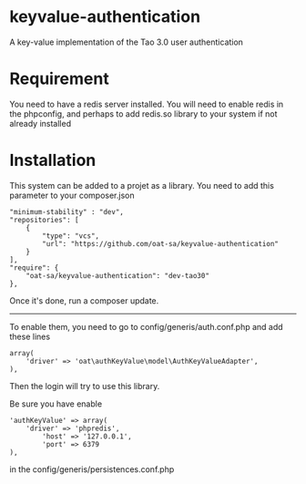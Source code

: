 keyvalue-authentication
=======================

A key-value implementation of the Tao 3.0 user authentication

Requirement
====================
You need to have a redis server installed. You will need to enable redis in the phpconfig, and perhaps to add redis.so library to your system if not already installed


Installation 
======================

This system can be added to a projet as a library. You need to add this parameter to your composer.json 

    "minimum-stability" : "dev",
    "repositories": [
        {
            "type": "vcs",
            "url": "https://github.com/oat-sa/keyvalue-authentication"
        }
    ],
    "require": {
        "oat-sa/keyvalue-authentication": "dev-tao30"
    },

Once it's done, run a composer update. 

------------------------------

To enable them, you need to go to config/generis/auth.conf.php and add these lines 

    array(
        'driver' => 'oat\authKeyValue\model\AuthKeyValueAdapter',
    ),

Then the login will try to use this library. 

Be sure you have enable 

    'authKeyValue' => array(
	    'driver' => 'phpredis',
            'host' => '127.0.0.1',
            'port' => 6379
	),

in the config/generis/persistences.conf.php
